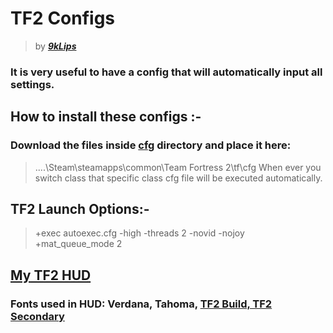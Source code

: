# TF2 Configs
> by ***[9kLips](https://steamcommunity.com/id/9klips/)***

### It is very useful to have a config that will automatically input all settings.

## How to install these configs :-
### Download the files inside [cfg](cfg/) directory and place it here:
>....\Steam\steamapps\common\Team Fortress 2\tf\cfg
When ever you switch class that specific class cfg file will be executed automatically.

## TF2 Launch Options:-
> +exec autoexec.cfg -high -threads 2 -novid -nojoy +mat_queue_mode 2

## [My TF2 HUD](https://toonhud.com/user/9klips/theme/WMTTGJS8)
### Fonts used in HUD: Verdana, Tahoma, [TF2 Build, TF2 Secondary](https://drive.google.com/open?id=1QTBt_ALkdlWefR8AK5fvzZXo5iv5xM5Z)
